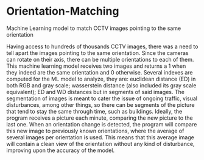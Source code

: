 # Orientation-Matching
Machine Learning model to match CCTV images pointing to the same orientation

Having access to hundreds of thousands CCTV images, there was a need to tell apart the images pointing to the same orientation. Since the cameras can rotate on their axis, there can be multiple orientations to each of them. This machine learning model receives two images and returns a 1 when they indeed are the same orientation and 0 otherwise. Several indexes are computed for the ML model to analyze, they are: euclidean distance (ED) in both RGB and gray scale; wasserstein distance (also included its gray scale equivalent); ED and WD distances but in segments of said images. The segmentation of images is meant to cater the issue of ongoing traffic, visual disturbances, among other things, so there can be segments of the picture that tend to stay the same through time, such as buildings. Ideally, the program receives a picture each minute, comparing the new picture to the last one. When an orientation change is detected, the program will compare this new image to previously known orientations, where the average of several images per orientation is used. This means that this average image will contain a clean view of the orientation without any kind of disturbance, improving upon the accuracy of the model.
